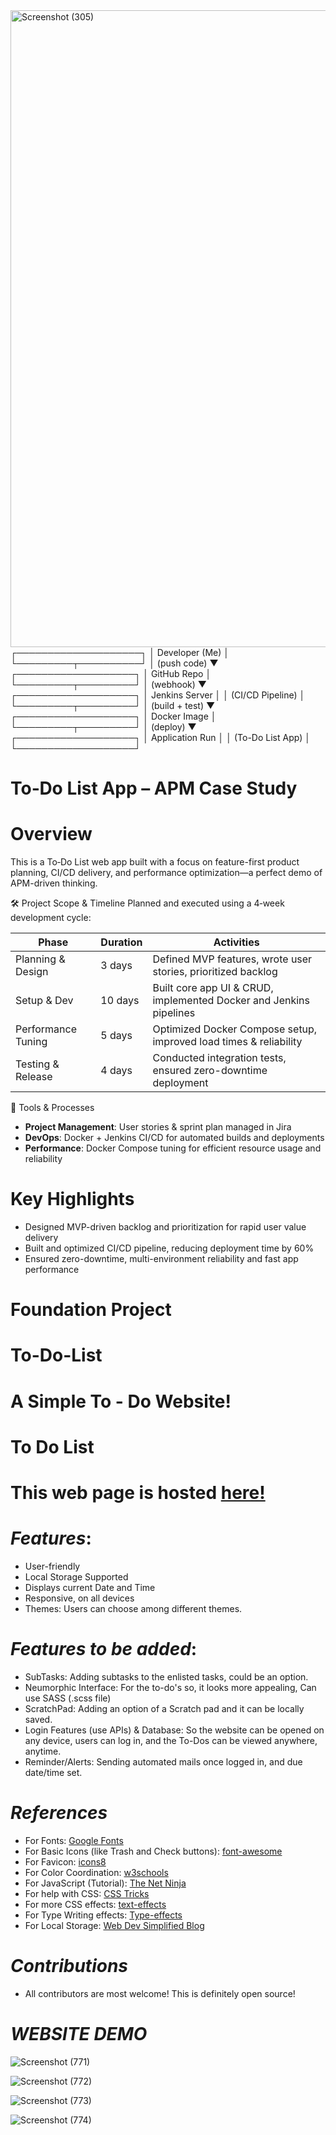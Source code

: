 <img width="1920" height="1019" alt="Screenshot (305)" src="https://github.com/user-attachments/assets/b4ffcb17-378f-4700-b3c4-85d25c86d732" />
                ┌────────────────────┐
                │   Developer (Me)   │
                └─────────┬──────────┘
                          │ (push code)
                          ▼
                 ┌───────────────────┐
                 │     GitHub Repo    │
                 └─────────┬─────────┘
                           │ (webhook)
                           ▼
                 ┌───────────────────┐
                 │   Jenkins Server   │
                 │  (CI/CD Pipeline)  │
                 └─────────┬─────────┘
                           │ (build + test)
                           ▼
                 ┌───────────────────┐
                 │    Docker Image    │
                 └─────────┬─────────┘
                           │ (deploy)
                           ▼
                 ┌───────────────────┐
                 │  Application Run   │
                 │ (To-Do List App)   │
                 └───────────────────┘


# To‑Do List App – APM Case Study

# Overview
This is a To‑Do List web app built with a focus on feature-first product planning, CI/CD delivery, and performance optimization—a perfect demo of APM-driven thinking.

🛠 Project Scope & Timeline
Planned and executed using a 4‑week development cycle:

| Phase              | Duration | Activities                                                           |
|-------------------|----------|----------------------------------------------------------------------|
| Planning & Design  | 3 days   | Defined MVP features, wrote user stories, prioritized backlog       |
| Setup & Dev        | 10 days  | Built core app UI & CRUD, implemented Docker and Jenkins pipelines |
| Performance Tuning | 5 days   | Optimized Docker Compose setup, improved load times & reliability   |
| Testing & Release  | 4 days   | Conducted integration tests, ensured zero-downtime deployment       |

🧰 Tools & Processes
- **Project Management**: User stories & sprint plan managed in Jira  
- **DevOps**: Docker + Jenkins CI/CD for automated builds and deployments  
- **Performance**: Docker Compose tuning for efficient resource usage and reliability

# Key Highlights
- Designed MVP-driven backlog and prioritization for rapid user value delivery
- Built and optimized CI/CD pipeline, reducing deployment time by 60%
- Ensured zero-downtime, multi-environment reliability and fast app performance

# Foundation Project

# To-Do-List

# A Simple To - Do Website!

# To Do List


# This web page is hosted [here!](https://lordwill1.github.io/todo-list/)


# *Features*:

* User-friendly
* Local Storage Supported
* Displays current Date and Time
* Responsive, on all devices
* Themes: Users can choose among different themes.

# *Features to be added*:

* SubTasks: Adding subtasks to the enlisted tasks, could be an option.
* Neumorphic Interface: For the to-do's so, it looks more appealing, Can use SASS (.scss file)
* ScratchPad: Adding an option of a Scratch pad and it can be locally saved.
* Login Features (use APIs) & Database: So the website can be opened on any device, users can log in, and the To-Dos can be viewed anywhere, anytime.
* Reminder/Alerts: Sending automated mails once logged in, and due date/time set.

# *References*

* For Fonts: [Google Fonts](https://fonts.googleapis.com/css2?family=Work+Sans:wght@300&display=swap)
* For Basic Icons (like Trash and Check buttons): [font-awesome](https://fontawesome.com)
* For Favicon: [icons8](https://icons8.com/icons/)
* For Color Coordination: [w3schools](https://www.w3schools.com/colors/colors_mixer.asp?colorbottom=000000&colortop=FFFFFF)
* For JavaScript (Tutorial): [The Net Ninja](https://www.youtube.com/playlist?list=PL4cUxeGkcC9i9Ae2D9Ee1RvylH38dKuET)
* For help with CSS: [CSS Tricks](https://css-tricks.com/)
* For more CSS effects: [text-effects](https://speckyboy.com/underline-text-effects-css/)
* For Type Writing effects: [Type-effects](https://usefulangle.com/post/85/css-typewriter-animation)
* For Local Storage: [Web Dev Simplified Blog](https://blog.webdevsimplified.com/2020-08/cookies-localStorage-sessionStorage/)

# *Contributions*

- All contributors are most welcome! This is definitely open source!

# *WEBSITE DEMO*

![Screenshot (771)](https://user-images.githubusercontent.com/61280281/99399713-0844b900-290c-11eb-8d7c-1199319b4a9e.png)

![Screenshot (772)](https://user-images.githubusercontent.com/61280281/99399731-0da20380-290c-11eb-8a59-e0a2e5f9b19f.png)

![Screenshot (773)](https://user-images.githubusercontent.com/61280281/99399728-0d096d00-290c-11eb-9ee5-59cc8358676c.png)

![Screenshot (774)](https://user-images.githubusercontent.com/61280281/99399723-0b3fa980-290c-11eb-8728-03d974be548d.png)


